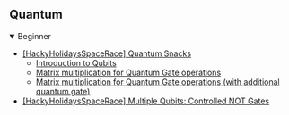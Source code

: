 ## Quantum
<details open>
<summary>Beginner</summary>

  - [[HackyHolidaysSpaceRace] Quantum Snacks](https://github.com/Rookie441/CTF/blob/main/Storage/Writeups/Hacky_Holidays_Space_Race_Writeup.md#quantum-snacks)
    - [Introduction to Qubits](https://github.com/Rookie441/CTF/blob/main/Storage/Writeups/Hacky_Holidays_Space_Race_Writeup.md#how-many-states)
    - [Matrix multiplication for Quantum Gate operations](https://github.com/Rookie441/CTF/blob/main/Storage/Writeups/Hacky_Holidays_Space_Race_Writeup.md#make-a-circuit)
    - [Matrix multiplication for Quantum Gate operations (with additional quantum gate)](https://github.com/Rookie441/CTF/blob/main/Storage/Writeups/Hacky_Holidays_Space_Race_Writeup.md#short-circuit)
  - [[HackyHolidaysSpaceRace] Multiple Qubits: Controlled NOT Gates](https://github.com/Rookie441/CTF/blob/main/Storage/Writeups/Hacky_Holidays_Space_Race_Writeup.md#quantum-shuttle)
</details>
